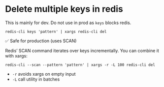 # Delete multiple keys in redis

This is mainly for dev. Do not use in prod as `keys` blocks redis.

`redis-cli keys 'pattern' | xargs redis-cli del`

✅ Safe for production (uses SCAN)

Redis’ SCAN command iterates over keys incrementally. You can combine it with xargs:

`redis-cli --scan --pattern 'pattern' | xargs -r -L 100 redis-cli del`

- `-r` avoids xargs on empty input
- `-L` call utility in batches 
